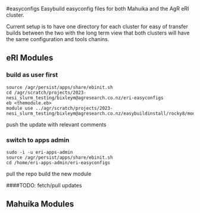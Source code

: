 #easyconfigs
Easybuild easyconfig files for both Mahuika and the AgR eRI cluster.

Current setup is to have one directory for each cluster for easy of transfer builds between the two with the long term view that both clusters will have the same configuration and tools chanins.

## eRI Modules

### build as user first
```
source /agr/persist/apps/share/ebinit.sh   
cd /agr/scratch/projects/2023-nesi_slurm_testing/bixleym@agresearch.co.nz/eri-easyconfigs   
eb <themodule.eb>   
module use ../agr/scratch/projects/2023-nesi_slurm_testing/bixleym@agresearch.co.nz/easybuildinstall/rocky8/modules/bio   
```

push the update with relevant comments


### switch to apps admin
```
sudo -i -u eri-apps-admin   
source /agr/persist/apps/share/ebinit.sh   
cd /home/eri-apps-admin/eri-easyconfigs
```  

pull the repo
build the new module

####TODO:
fetch/pull updates

## Mahuika Modules
